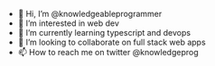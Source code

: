 - 👋 Hi, I’m @knowledgeableprogrammer
- 👀 I’m interested in web dev
- 🌱 I’m currently learning typescript and devops 
- 💞️ I’m looking to collaborate on full stack web apps
- 📫 How to reach me on twitter @knowledgeprog

<!---
knowledgeableprogrammer/knowledgeableprogrammer is a ✨ special ✨ repository because its `README.md` (this file) appears on your GitHub profile.
You can click the Preview link to take a look at your changes.
--->
